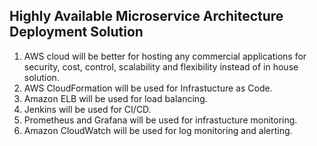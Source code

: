 ## Highly Available Microservice Architecture Deployment Solution

1. AWS cloud will be better for hosting any commercial applications for security, cost, control, scalability and flexibility instead of in house solution. 
2. AWS CloudFormation will be used for Infrastucture as  Code.
3. Amazon ELB will be used for load balancing.
4. Jenkins will be used for CI/CD.
5. Prometheus and Grafana will be used for infrastucture monitoring.
6. Amazon CloudWatch will be used for log monitoring and alerting.   